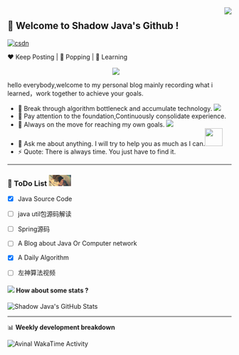 <img  align='right' height="170" src="https://media.giphy.com/media/15olIOnCASbpS/giphy.gif?raw=true">

## 👋 Welcome to Shadow Java's Github !

[![csdn](https://img.shields.io/badge/-csdn-c14438?style=flat-square&logo=c&logoColor=white)](https://blog.csdn.net/liyuanbo1997)

:heart: Keep Posting | :black_heart: Popping | :blue_heart: Learning

<center>
<img align='center'  src="https://source.unsplash.com/user/erondu/1200x600">
</center>

hello everybody,welcome to my personal blog mainly recording what i learned，work together to achieve your goals.

- 🔭 Break through algorithm bottleneck and accumulate technology. <img src="https://media.giphy.com/media/wHB67Zkr63UP7RWJsj/giphy.gif" width="40">
- 🌱 Pay attention to the foundation,Continuously consolidate experience.
- 👯 Always on the move for reaching my own goals. <img src="https://media.giphy.com/media/WUlplcMpOCEmTGBtBW/giphy.gif" width="30">
- 💬 Ask me about anything. I will try to help you as much as I can.<img src="https://media.giphy.com/media/lT4N7JiPGATIhVwR91/giphy.gif" width="40" height="40">
- ⚡ Quote: There is always time. You just have to find it.

---

### :panda_face: ToDo List  <img src="https://github.com/Shadow-Java/Shadow-Java/blob/main/image/img_rain_1.gif" width="50">

- [X]  Java Source Code

  - [ ]  java util包源码解读
  - [ ]  Spring源码
- [ ]  A Blog about Java Or Computer network
- [X]  A Daily Algorithm
- [ ]  左神算法视频

#### <img src="https://media.giphy.com/media/VgCDAzcKvsR6OM0uWg/giphy.gif" width="50"> How about some stats ?

![Shadow Java's GitHub Stats](https://github-readme-stats.vercel.app/api?username=Shadow-Java&&hide==["stars"]&show_icons=true&title_color=fff&icon_color=79ff97&text_color=9f9f9f&bg_color=151515)

---

📊 **Weekly development breakdown**

<img
src="https://github.com/avinal/avinal/blob/main/images/stat.svg"
alt="Avinal WakaTime Activity"
/>

